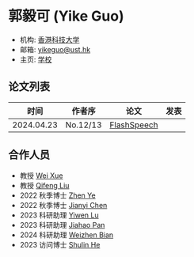 # 郭毅可 (Yike Guo)

- 机构: [香港科技大学](../Institutions/CHN-HKUST_香港科技大学.md)
- 邮箱: yikeguo@ust.hk
- 主页: [学校](https://cse.hkust.edu.hk/admin/people/faculty/profile/yikeguo)

## 论文列表

| 时间 | 作者序 | 论文 | 发表 |
|:-:|:-:|---|---|
| 2024.04.23 | No.12/13 | [FlashSpeech](../Models/Diffusion/2024.04.23_FlashSpeech.md) |

## 合作人员

- 教授 [Wei Xue](../Authors/Wei_Xue_(雪巍).md)
- 教授 [Qifeng Liu](../Authors/Qifeng_Liu_(柳崎峰).md)
- 2022 秋季博士 [Zhen Ye](../Authors/Zhen_Ye.md)
- 2022 秋季博士 [Jianyi Chen](../Authors/Jianyi_Chen.md)
- 2023 科研助理 [Yiwen Lu](../Authors/Yiwen_Lu.md)
- 2023 科研助理 [Jiahao Pan](../Authors/Jiahao_Pan.md)
- 2024 科研助理 [Weizhen Bian](../Authors/Weizhen_Bian.md)
- 2023 访问博士 [Shulin He](../Authors/Shulin_He.md)